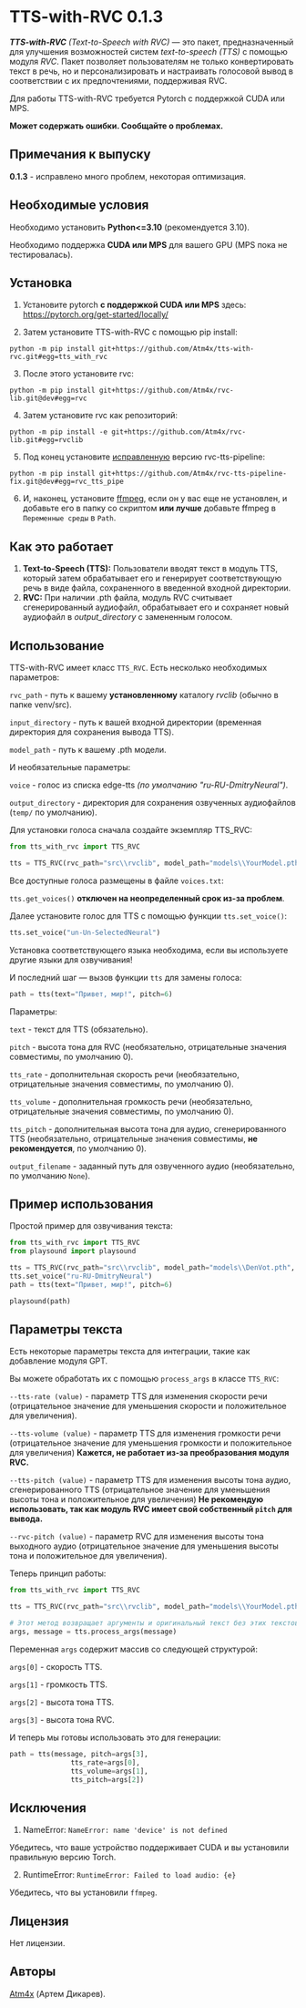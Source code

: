 # **TTS-with-RVC** 0.1.3

***TTS-with-RVC** (Text-to-Speech with RVC)* — это пакет, предназначенный для улучшения возможностей систем *text-to-speech (TTS)* с помощью модуля *RVC*. Пакет позволяет пользователям не только конвертировать текст в речь, но и персонализировать и настраивать голосовой вывод в соответствии с их предпочтениями, поддерживая RVC.

Для работы TTS-with-RVC требуется Pytorch с поддержкой CUDA или MPS.

**Может содержать ошибки. Сообщайте о проблемах.**

## Примечания к выпуску

**0.1.3** - исправлено много проблем, некоторая оптимизация. 

## Необходимые условия

Необходимо установить **Python<=3.10** (рекомендуется 3.10).

Необходимо поддержка **CUDA или MPS** для вашего GPU (MPS пока не тестировалась).

## **Установка**
1) Установите pytorch **с поддержкой CUDA или MPS** здесь: https://pytorch.org/get-started/locally/

2) Затем установите TTS-with-RVC с помощью pip install:
```
python -m pip install git+https://github.com/Atm4x/tts-with-rvc.git#egg=tts_with_rvc
```
3) После этого установите rvc:
```
python -m pip install git+https://github.com/Atm4x/rvc-lib.git@dev#egg=rvc
```
4) Затем установите rvc как репозиторий:
```
python -m pip install -e git+https://github.com/Atm4x/rvc-lib.git#egg=rvclib
```  
5) Под конец установите [исправленную](https://github.com/Atm4x/rvc-tts-pipeline-fix) версию rvc-tts-pipeline:
```
python -m pip install git+https://github.com/Atm4x/rvc-tts-pipeline-fix.git@dev#egg=rvc_tts_pipe
```
6) И, наконец, установите [ffmpeg](https://ffmpeg.org/download.html), если он у вас еще не установлен, и добавьте его в папку со скриптом **или лучше** добавьте ffmpeg в `Переменные среды` в `Path`. 

## Как это работает
1. **Text-to-Speech (TTS):** Пользователи вводят текст в модуль TTS, который затем обрабатывает его и генерирует соответствующую речь в виде файла, сохраненного в введенной входной директории.
2. **RVC:** При наличии .pth файла, модуль RVC считывает сгенерированный аудиофайл, обрабатывает его и сохраняет новый аудиофайл в *output_directory* с замененным голосом.

## Использование

TTS-with-RVC имеет класс `TTS_RVC`. Есть несколько необходимых параметров:

`rvc_path` - путь к вашему **установленному** каталогу *rvclib* (обычно в папке venv/src).

`input_directory` - путь к вашей входной директории (временная директория для сохранения вывода TTS).

`model_path` - путь к вашему .pth модели.

И необязательные параметры:

`voice` - голос из списка edge-tts *(по умолчанию "ru-RU-DmitryNeural")*.

`output_directory` - директория для сохранения озвученных аудиофайлов (`temp/` по умолчанию).

Для установки голоса сначала создайте экземпляр TTS_RVC:

```python
from tts_with_rvc import TTS_RVC

tts = TTS_RVC(rvc_path="src\\rvclib", model_path="models\\YourModel.pth", input_directory="input\\")
```

Все доступные голоса размещены в файле `voices.txt`:

`tts.get_voices()` **отключен на неопределенный срок из-за проблем**.

Далее установите голос для TTS с помощью функции `tts.set_voice()`:

```python
tts.set_voice("un-Un-SelectedNeural")
```

Установка соответствующего языка необходима, если вы используете другие языки для озвучивания!

И последний шаг — вызов функции `tts` для замены голоса:

```python 
path = tts(text="Привет, мир!", pitch=6)
```

Параметры:

`text` - текст для TTS (обязательно).

`pitch` - высота тона для RVC (необязательно, отрицательные значения совместимы, по умолчанию 0).

`tts_rate` - дополнительная скорость речи (необязательно, отрицательные значения совместимы, по умолчанию 0).

`tts_volume` - дополнительная громкость речи (необязательно, отрицательные значения совместимы, по умолчанию 0).

`tts_pitch` - дополнительная высота тона для аудио, сгенерированного TTS (необязательно, отрицательные значения совместимы, <b>не рекомендуется</b>, по умолчанию 0).

`output_filename` - заданный путь для озвученного аудио (необязательно, по умолчанию `None`).

## Пример использования
Простой пример для озвучивания текста:

```python
from tts_with_rvc import TTS_RVC
from playsound import playsound

tts = TTS_RVC(rvc_path="src\\rvclib", model_path="models\\DenVot.pth", input_directory="input\\")
tts.set_voice("ru-RU-DmitryNeural")
path = tts(text="Привет, мир!", pitch=6)

playsound(path)
```
## Параметры текста

Есть некоторые параметры текста для интеграции, такие как добавление модуля GPT.

Вы можете обработать их с помощью `process_args` в классе `TTS_RVC`:

`--tts-rate (value)` - параметр TTS для изменения скорости речи (отрицательное значение для уменьшения скорости и положительное для увеличения).

`--tts-volume (value)` - параметр TTS для изменения громкости речи (отрицательное значение для уменьшения громкости и положительное для увеличения) <b>Кажется, не работает из-за преобразования модуля RVC.</b>

`--tts-pitch (value)` - параметр TTS для изменения высоты тона аудио, сгенерированного TTS (отрицательное значение для уменьшения высоты тона и положительное для увеличения) <b>Не рекомендую использовать, так как модуль RVC имеет свой собственный `pitch` для вывода.</b>

`--rvc-pitch (value)` - параметр RVC для изменения высоты тона выходного аудио (отрицательное значение для уменьшения высоты тона и положительное для увеличения).

Теперь принцип работы:

```python
from tts_with_rvc import TTS_RVC

tts = TTS_RVC(rvc_path="src\\rvclib", model_path="models\\YourModel.pth", input_directory="input\\")

# Этот метод возвращает аргументы и оригинальный текст без этих текстовых параметров
args, message = tts.process_args(message)
```

Переменная `args` содержит массив со следующей структурой:

`args[0]` - скорость TTS.

`args[1]` - громкость TTS.

`args[2]` - высота тона TTS.

`args[3]` - высота тона RVC.

И теперь мы готовы использовать это для генерации:
```python
path = tts(message, pitch=args[3],
               tts_rate=args[0],
               tts_volume=args[1],
               tts_pitch=args[2])
```

## Исключения
1) NameError:
```NameError: name 'device' is not defined```

Убедитесь, что ваше устройство поддерживает CUDA и вы установили правильную версию Torch.

2) RuntimeError:
```RuntimeError: Failed to load audio: {e}```

Убедитесь, что вы установили `ffmpeg`.

## Лицензия
Нет лицензии.

## Авторы
[Atm4x](https://github.com/Atm4x) (Артем Дикарев).
